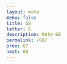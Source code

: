```yaml
---
layout: mote
menu: false
title: G8
letter: G
description: Mote G8
permalink: /G8/
prev: G7
next: G9
---
```

